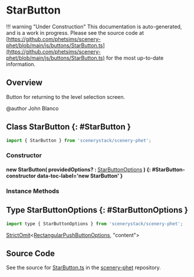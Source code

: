 # StarButton

!!! warning "Under Construction"
    This documentation is auto-generated, and is a work in progress. Please see the source code at
    [https://github.com/phetsims/scenery-phet/blob/main/js/buttons/StarButton.ts](https://github.com/phetsims/scenery-phet/blob/main/js/buttons/StarButton.ts) for the most up-to-date information.

## Overview

Button for returning to the level selection screen.

@author John Blanco

## Class StarButton {: #StarButton }


```js
import { StarButton } from 'scenerystack/scenery-phet';
```
### Constructor

#### new StarButton( providedOptions? : <span style="font-weight: 400;">[StarButtonOptions](../scenery-phet/StarButton.md#StarButtonOptions)</span> ) {: #StarButton-constructor data-toc-label='new StarButton' }

### Instance Methods





## Type StarButtonOptions {: #StarButtonOptions }


```js
import type { StarButtonOptions } from 'scenerystack/scenery-phet';
```


[StrictOmit](../phet-core/StrictOmit.md)&lt;[RectangularPushButtonOptions](../sun/RectangularPushButton.md#RectangularPushButtonOptions), "content"&gt;



## Source Code

See the source for [StarButton.ts](https://github.com/phetsims/scenery-phet/blob/main/js/buttons/StarButton.ts) in the [scenery-phet](https://github.com/phetsims/scenery-phet) repository.
